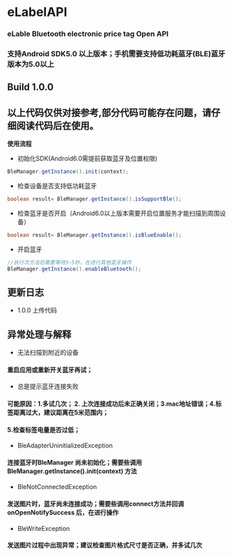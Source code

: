 # eLabelAPI
### eLable Bluetooth electronic price tag Open API
### 支持Android SDK5.0 以上版本；手机需要支持低功耗蓝牙(BLE)蓝牙版本为5.0以上

## Build 1.0.0
## 以上代码仅供对接参考,部分代码可能存在问题，请仔细阅读代码后在使用。
**使用流程**
- 初始化SDK(Android6.0需提前获取蓝牙及位置权限)
```java
BleManager.getInstance().init(context);
```
- 检查设备是否支持低功耗蓝牙
```java
boolean result= BleManager.getInstance().isSupportBle();
```
- 检查蓝牙是否开启（Android6.0以上版本需要开启位置服务才能扫描到周围设备）
```java
boolean result= BleManager.getInstance().isBlueEnable();
```
- 开启蓝牙
```java
//执行次方法后需要等待3~5秒，在进行其他蓝牙操作
BleManager.getInstance().enableBluetooth();
```
## 更新日志
- 1.0.0 上传代码


## 异常处理与解释
- 无法扫描到附近的设备
#### 重启应用或重新开关蓝牙再试；
- 总是提示蓝牙连接失败
#### 可能原因：1.多试几次； 2. 上次连接成功后未正确关闭；3.mac地址错误；4.标签距离过大，建议距离在5米范围内；
#### 5.检查标签电量是否过低；

- BleAdapterUninitializedException
#### 连接蓝牙时BleManager 尚未初始化；需要些调用BleManager.getInstance().init(context) 方法
- BleNotConnectedException 
#### 发送图片时，蓝牙尚未连接成功；需要些调用connect方法并回调onOpenNotifySuccess 后，在进行操作
- BleWriteException 
#### 发送图片过程中出现异常；建议检查图片格式尺寸是否正确，并多试几次
